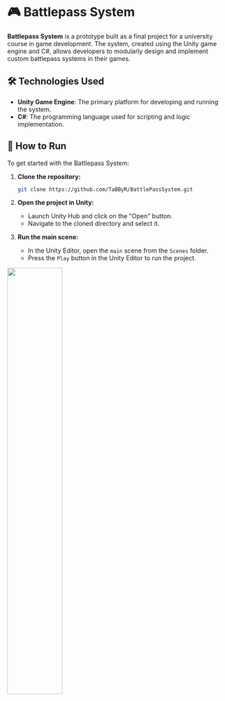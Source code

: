 # 🎮 Battlepass System

**Battlepass System** is a prototype built as a final project for a university course in game development. The system, created using the Unity game engine and C#, allows developers to modularly design and implement custom battlepass systems in their games.

## 🛠️ Technologies Used

- **Unity Game Engine**: The primary platform for developing and running the system.
- **C#**: The programming language used for scripting and logic implementation.

## 🚀 How to Run

To get started with the Battlepass System:

1. **Clone the repository:**

   ```bash
   git clone https://github.com/TaBByR/BattlePassSystem.git
   ```

2. **Open the project in Unity:**

   - Launch Unity Hub and click on the "Open" button.
   - Navigate to the cloned directory and select it.

3. **Run the main scene:**

   - In the Unity Editor, open the `main` scene from the `Scenes` folder.
   - Press the `Play` button in the Unity Editor to run the project.

<img src="https://media1.tenor.com/m/t7xx211AoCUAAAAd/gaming-gamer.gif" style="width: 50%;" />
